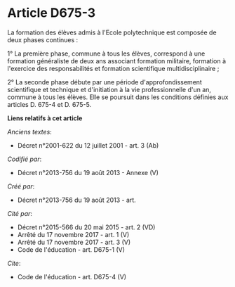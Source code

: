 # Article D675-3

La formation des élèves admis à l'Ecole polytechnique est composée de deux phases continues : 

1° La première phase, commune à tous les élèves, correspond à une formation généraliste de deux ans associant formation
militaire, formation à l'exercice des responsabilités et formation scientifique multidisciplinaire ; 

2° La seconde phase débute par une période d'approfondissement scientifique et technique et d'initiation à la vie
professionnelle d'un an, commune à tous les élèves. Elle se poursuit dans les conditions définies aux articles D. 675-4 et D.
675-5.

**Liens relatifs à cet article**

_Anciens textes_:

  - Décret n°2001-622 du 12 juillet 2001 - art. 3 (Ab)

_Codifié par_:

  - Décret n°2013-756 du 19 août 2013 -  Annexe (V)

_Créé par_:

  - Décret n°2013-756 du 19 août 2013 - art.

_Cité par_:

  - Décret n°2015-566 du 20 mai 2015 - art. 2 (VD)
  - Arrêté du 17 novembre 2017 - art. 1 (V)
  - Arrêté du 17 novembre 2017 - art. 3 (V)
  - Code de l'éducation - art. D675-1 (V)

_Cite_:

  - Code de l'éducation - art. D675-4 (V)
